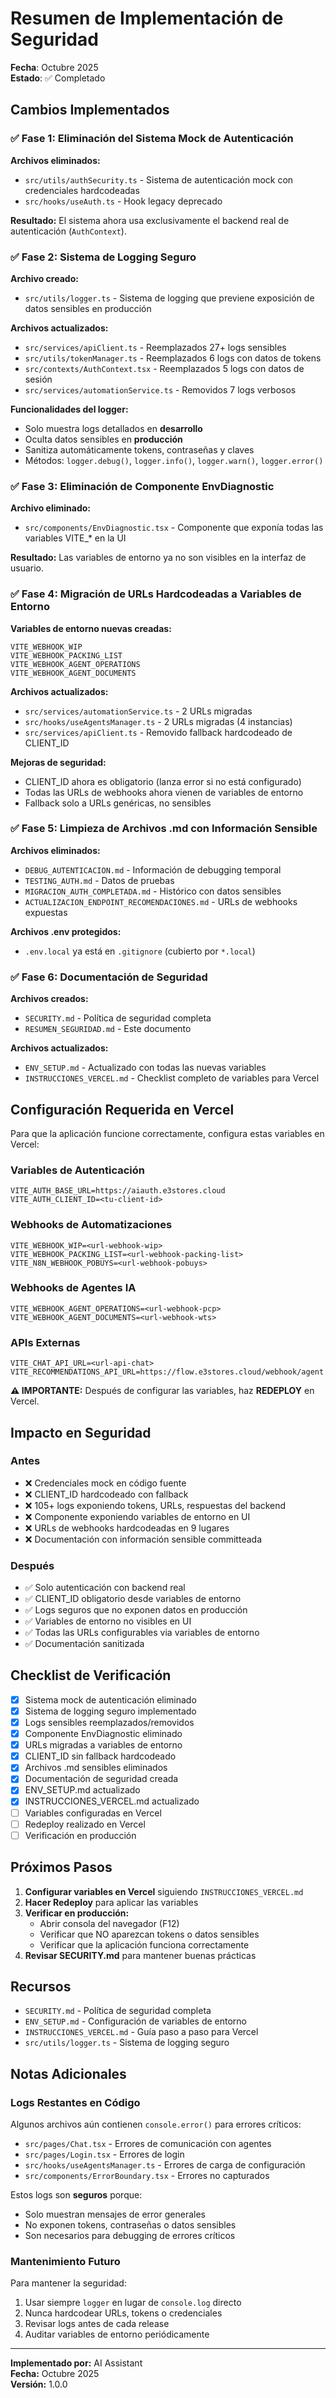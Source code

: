 # Resumen de Implementación de Seguridad

**Fecha**: Octubre 2025  
**Estado**: ✅ Completado

## Cambios Implementados

### ✅ Fase 1: Eliminación del Sistema Mock de Autenticación

**Archivos eliminados:**
- `src/utils/authSecurity.ts` - Sistema de autenticación mock con credenciales hardcodeadas
- `src/hooks/useAuth.ts` - Hook legacy deprecado

**Resultado:** El sistema ahora usa exclusivamente el backend real de autenticación (`AuthContext`).

### ✅ Fase 2: Sistema de Logging Seguro

**Archivo creado:**
- `src/utils/logger.ts` - Sistema de logging que previene exposición de datos sensibles en producción

**Archivos actualizados:**
- `src/services/apiClient.ts` - Reemplazados 27+ logs sensibles
- `src/utils/tokenManager.ts` - Reemplazados 6 logs con datos de tokens
- `src/contexts/AuthContext.tsx` - Reemplazados 5 logs con datos de sesión
- `src/services/automationService.ts` - Removidos 7 logs verbosos

**Funcionalidades del logger:**
- Solo muestra logs detallados en **desarrollo**
- Oculta datos sensibles en **producción**
- Sanitiza automáticamente tokens, contraseñas y claves
- Métodos: `logger.debug()`, `logger.info()`, `logger.warn()`, `logger.error()`

### ✅ Fase 3: Eliminación de Componente EnvDiagnostic

**Archivo eliminado:**
- `src/components/EnvDiagnostic.tsx` - Componente que exponía todas las variables VITE_* en la UI

**Resultado:** Las variables de entorno ya no son visibles en la interfaz de usuario.

### ✅ Fase 4: Migración de URLs Hardcodeadas a Variables de Entorno

**Variables de entorno nuevas creadas:**
```env
VITE_WEBHOOK_WIP
VITE_WEBHOOK_PACKING_LIST
VITE_WEBHOOK_AGENT_OPERATIONS
VITE_WEBHOOK_AGENT_DOCUMENTS
```

**Archivos actualizados:**
- `src/services/automationService.ts` - 2 URLs migradas
- `src/hooks/useAgentsManager.ts` - 2 URLs migradas (4 instancias)
- `src/services/apiClient.ts` - Removido fallback hardcodeado de CLIENT_ID

**Mejoras de seguridad:**
- CLIENT_ID ahora es obligatorio (lanza error si no está configurado)
- Todas las URLs de webhooks ahora vienen de variables de entorno
- Fallback solo a URLs genéricas, no sensibles

### ✅ Fase 5: Limpieza de Archivos .md con Información Sensible

**Archivos eliminados:**
- `DEBUG_AUTENTICACION.md` - Información de debugging temporal
- `TESTING_AUTH.md` - Datos de pruebas
- `MIGRACION_AUTH_COMPLETADA.md` - Histórico con datos sensibles
- `ACTUALIZACION_ENDPOINT_RECOMENDACIONES.md` - URLs de webhooks expuestas

**Archivos .env protegidos:**
- `.env.local` ya está en `.gitignore` (cubierto por `*.local`)

### ✅ Fase 6: Documentación de Seguridad

**Archivos creados:**
- `SECURITY.md` - Política de seguridad completa
- `RESUMEN_SEGURIDAD.md` - Este documento

**Archivos actualizados:**
- `ENV_SETUP.md` - Actualizado con todas las nuevas variables
- `INSTRUCCIONES_VERCEL.md` - Checklist completo de variables para Vercel

## Configuración Requerida en Vercel

Para que la aplicación funcione correctamente, configura estas variables en Vercel:

### Variables de Autenticación
```
VITE_AUTH_BASE_URL=https://aiauth.e3stores.cloud
VITE_AUTH_CLIENT_ID=<tu-client-id>
```

### Webhooks de Automatizaciones
```
VITE_WEBHOOK_WIP=<url-webhook-wip>
VITE_WEBHOOK_PACKING_LIST=<url-webhook-packing-list>
VITE_N8N_WEBHOOK_POBUYS=<url-webhook-pobuys>
```

### Webhooks de Agentes IA
```
VITE_WEBHOOK_AGENT_OPERATIONS=<url-webhook-pcp>
VITE_WEBHOOK_AGENT_DOCUMENTS=<url-webhook-wts>
```

### APIs Externas
```
VITE_CHAT_API_URL=<url-api-chat>
VITE_RECOMMENDATIONS_API_URL=https://flow.e3stores.cloud/webhook/agent
```

**⚠️ IMPORTANTE:** Después de configurar las variables, haz **REDEPLOY** en Vercel.

## Impacto en Seguridad

### Antes
- ❌ Credenciales mock en código fuente
- ❌ CLIENT_ID hardcodeado con fallback
- ❌ 105+ logs exponiendo tokens, URLs, respuestas del backend
- ❌ Componente exponiendo variables de entorno en UI
- ❌ URLs de webhooks hardcodeadas en 9 lugares
- ❌ Documentación con información sensible committeada

### Después
- ✅ Solo autenticación con backend real
- ✅ CLIENT_ID obligatorio desde variables de entorno
- ✅ Logs seguros que no exponen datos en producción
- ✅ Variables de entorno no visibles en UI
- ✅ Todas las URLs configurables via variables de entorno
- ✅ Documentación sanitizada

## Checklist de Verificación

- [x] Sistema mock de autenticación eliminado
- [x] Sistema de logging seguro implementado
- [x] Logs sensibles reemplazados/removidos
- [x] Componente EnvDiagnostic eliminado
- [x] URLs migradas a variables de entorno
- [x] CLIENT_ID sin fallback hardcodeado
- [x] Archivos .md sensibles eliminados
- [x] Documentación de seguridad creada
- [x] ENV_SETUP.md actualizado
- [x] INSTRUCCIONES_VERCEL.md actualizado
- [ ] Variables configuradas en Vercel
- [ ] Redeploy realizado en Vercel
- [ ] Verificación en producción

## Próximos Pasos

1. **Configurar variables en Vercel** siguiendo `INSTRUCCIONES_VERCEL.md`
2. **Hacer Redeploy** para aplicar las variables
3. **Verificar en producción:**
   - Abrir consola del navegador (F12)
   - Verificar que NO aparezcan tokens o datos sensibles
   - Verificar que la aplicación funciona correctamente
4. **Revisar SECURITY.md** para mantener buenas prácticas

## Recursos

- `SECURITY.md` - Política de seguridad completa
- `ENV_SETUP.md` - Configuración de variables de entorno
- `INSTRUCCIONES_VERCEL.md` - Guía paso a paso para Vercel
- `src/utils/logger.ts` - Sistema de logging seguro

## Notas Adicionales

### Logs Restantes en Código

Algunos archivos aún contienen `console.error()` para errores críticos:
- `src/pages/Chat.tsx` - Errores de comunicación con agentes
- `src/pages/Login.tsx` - Errores de login
- `src/hooks/useAgentsManager.ts` - Errores de carga de configuración
- `src/components/ErrorBoundary.tsx` - Errores no capturados

Estos logs son **seguros** porque:
- Solo muestran mensajes de error generales
- No exponen tokens, contraseñas o datos sensibles
- Son necesarios para debugging de errores críticos

### Mantenimiento Futuro

Para mantener la seguridad:
1. Usar siempre `logger` en lugar de `console.log` directo
2. Nunca hardcodear URLs, tokens o credenciales
3. Revisar logs antes de cada release
4. Auditar variables de entorno periódicamente

---

**Implementado por:** AI Assistant  
**Fecha:** Octubre 2025  
**Versión:** 1.0.0

